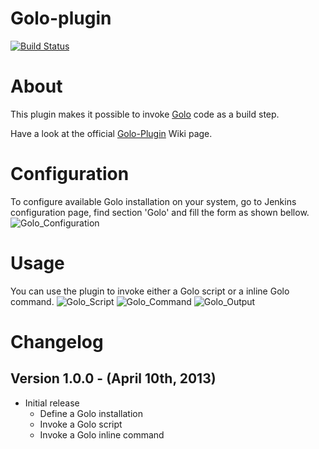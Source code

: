 Golo-plugin
===========

[![Build Status](https://buildhive.cloudbees.com/job/jenkinsci/job/golo-plugin/badge/icon)](https://buildhive.cloudbees.com/job/jenkinsci/job/golo-plugin/)

# About #
This plugin makes it possible to invoke [Golo](http://golo-lang.org/) code as a build step.

Have a look at the official [Golo-Plugin](https://wiki.jenkins-ci.org/display/JENKINS/Golo+Plugin) Wiki page.

# Configuration #
To configure available Golo installation on your system, go to Jenkins configuration page, find section 'Golo' and fill the form as shown bellow.
![Golo_Configuration](https://wiki.jenkins-ci.org/download/attachments/66848707/Golo_Configuration.png)

# Usage #

You can use the plugin to invoke either a Golo script or a inline Golo command.
![Golo_Script](https://wiki.jenkins-ci.org/download/attachments/66848707/Golo_InvokeGoloScript.png)
![Golo_Command](https://wiki.jenkins-ci.org/download/attachments/66848707/Golo_InvokeGoloCommand.png)
![Golo_Output](https://wiki.jenkins-ci.org/download/attachments/66848707/Golo_Output.png)

# Changelog #

## Version 1.0.0 - (April 10th, 2013) ##
* Initial release
   * Define a Golo installation
   * Invoke a Golo script
   * Invoke a Golo inline command
